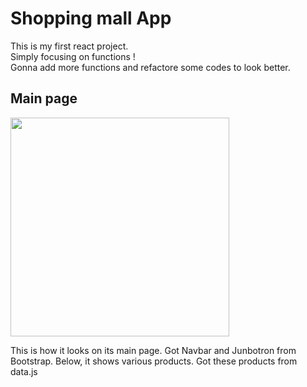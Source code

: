 # Shopping mall App

This is my first react project.   
Simply focusing on functions !    
Gonna add more functions and refactore some codes to look better.   

## Main page 

<img src="https://user-images.githubusercontent.com/62753490/116693115-6831a680-a9f8-11eb-9631-eff6e2b767d6.png" width="350" height="350">

This is how it looks on its main page. 
Got Navbar and Junbotron from Bootstrap. 
Below, it shows various products. Got these products from data.js
